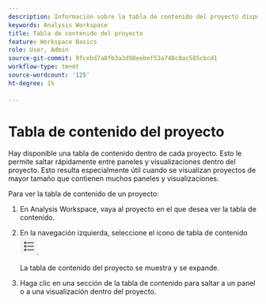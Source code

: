 ```yaml
---
description: Información sobre la tabla de contenido del proyecto disponible en los proyectos
keywords: Analysis Workspace
title: Tabla de contenido del proyecto
feature: Workspace Basics
role: User, Admin
source-git-commit: 9fcebd7a8fb3a3d98eebef53a748c8ac585cbcd1
workflow-type: tm+mt
source-wordcount: '125'
ht-degree: 1%

---
```


# Tabla de contenido del proyecto

Hay disponible una tabla de contenido dentro de cada proyecto. Esto le permite saltar rápidamente entre paneles y visualizaciones dentro del proyecto. Esto resulta especialmente útil cuando se visualizan proyectos de mayor tamaño que contienen muchos paneles y visualizaciones.

Para ver la tabla de contenido de un proyecto:

1. En Analysis Workspace, vaya al proyecto en el que desea ver la tabla de contenido.

1. En la navegación izquierda, seleccione el icono de tabla de contenido ![icono de tabla de contenido](assets/toc-icon.png).

   La tabla de contenido del proyecto se muestra y se expande.

1. Haga clic en una sección de la tabla de contenido para saltar a un panel o a una visualización dentro del proyecto.
